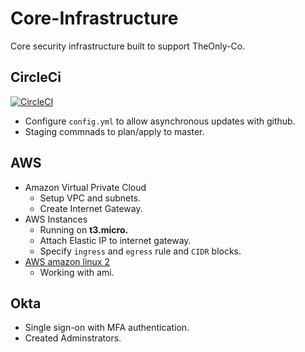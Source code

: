 # Core-Infrastructure
  Core security infrastructure built to support TheOnly-Co. 

## CircleCi

[![CircleCI](https://circleci.com/gh/TheOnly-Co/core-infrastructure.svg?style=shield)](https://circleci.com/gh/TheOnly-Co/core-infrastructure)
 - Configure `config.yml` to allow asynchronous updates with github.
 - Staging commnads to plan/apply to master.

## AWS
  
 - Amazon Virtual Private Cloud
   - Setup VPC and subnets.
   - Create Internet Gateway.
 - AWS Instances
   - Running on **t3.micro.**
   - Attach Elastic IP to internet gateway.
   - Specify `ingress` and `egress` rule and `CIDR` blocks.
 - [AWS amazon linux 2](https://aws.amazon.com/amazon-linux-2/)
   - Working with ami.  

## Okta

 - Single sign-on with MFA authentication.
 - Created Adminstrators.
